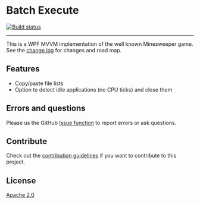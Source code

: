 # Batch Execute

[![Build status](https://ci.appveyor.com/api/projects/status/d1eqkbkgom7hd9xu?svg=true)](https://ci.appveyor.com/project/danielscherzer/batchexecute)

---------------------------------------

This is a WPF MVVM implementation of the well known Minesweeper game.
See the [change log](CHANGELOG.md) for changes and road map.

## Features
- Copy/paste file lists
- Option to detect idle applications (no CPU ticks) and close them

## Errors and questions
Please us the GitHub [Issue function](https://github.com/danielscherzer/MineSweeper/issues/new) to report errors or ask questions.

## Contribute
Check out the [contribution guidelines](CONTRIBUTING.md)
if you want to contribute to this project.


## License
[Apache 2.0](http://www.apache.org/licenses/LICENSE-2.0)